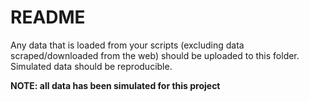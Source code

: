# README

Any data that is loaded from your scripts (excluding data scraped/downloaded from the web) should be uploaded to this folder. Simulated data should be reproducible.

**NOTE: all data has been simulated for this project**
